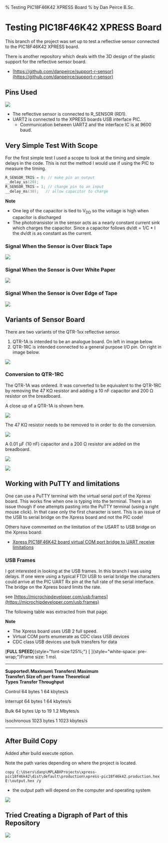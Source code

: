 % Testing PIC18F46K42 XPRESS Board
% by Dan Peirce B.Sc.

<!---
use 
pandoc -s --toc -t html5 -c pandocbd.css README.pandoc.md -o index.html

pandoc -s --toc -t gfm README.pandoc.md -o README.md
-->

# Testing PIC18F46K42 XPRESS Board

This branch of the project was set up to test a reflective sensor connected to the PIC18F46K42 XPRESS board.

There is another repository which deals with the 3D design of the plastic support for the reflective sensor board.

* [https://github.com/danpeirce/support-r-sensor](https://github.com/danpeirce/support-r-sensor)

 
## Pins Used

![](images/pins.png)

* The reflective sensor is connected to R_SENSOR (RD1).
* UART2 is connected to the XPRESS boards USB interface PIC. 
    * Communication between UART2 and the interface IC is at 9600 baud.

## Very Simple Test With Scope

For the first simple test I used a scope to look at the timing and simple delays in the code. This is not the 
method I would use if using the PIC to measure the timing.

~~~~c
R_SENSOR_TRIS = 0; // make pin an output
__delay_us(20);
R_SENSOR_TRIS = 1; // change pin to an input
__delay_ms(30);   // allow capacitor to charge
~~~~

**Note**

* One leg of the capacitor is tied to V<sub>DD</sub> so the voltage is high when capacitor is discharged
* The phototransistor in the sensor acts as a nearly constant current sink which charges the capacitor. Since a capacitor 
  follows dv/dt = 1/C * I the dv/dt is as constant as the current.

### Signal When the Sensor is Over Black Tape

![](images/sig_tape_centre.jpg)

### Signal When the Sensor is Over White Paper

![](images/sig_white.jpg)

### Signal When the Sensor is Over Edge of Tape

![](images/sig_tape_edge.jpg)

## Variants of Sensor Board

There are two variants of the QTR-1xx reflective sensor.

1.  QTR-1A is intended to be an analogue board. On left in image below.
2.  QTR-1RC is intended connected to a general purpose I/O pin. On right in image below.

![](images/compare-ccts.png)

### Conversion to QTR-1RC

The QTR-1A was ordered. It was converted to be equivalent to the QTR-1RC by 
removing the 47 KΩ resistor and adding a 10 nF capacitor and 200 Ω resistor on the breadboard.

A close up of a QTR-1A is shown here.

![](images/with_47k_header.jpg)

The 47 KΩ resistor needs to be removed to in order to do the conversion.

![](images/with_header.jpg)

A 0.01 µF (10 nF) capacitor and a 200 Ω resistor are added on the breadboard.

![](images/sensor_cct.jpg)

![](images/sensor_tape.jpg)



## Working with PuTTY and limitations

One can use a PuTTY terminal with the virtual serial port of the Xpress board. This works fine when one is typing into the 
terminal. There is an issue though if one attempts pasting into the PuTTY terminal (using a right mouse click). In that case
only the first character is sent. This is an issue of the USB to serial bridge on the Xpress board and not the PIC code!

Others have commented on the limitation of the USART to USB bridge on the Xpress board:

* [Xpress PIC18F46K42 board virtual COM port bridge to UART receive limitations](https://www.microchip.com/forums/m1097510.aspx)

### USB Frames

I got interested in looking at the USB frames.  In this branch I was using delays. If one were using a typical FTDI USB to serial bridge 
the characters could arrive at the PIC UART Rx pin at the full rate of the serial interface. The bridge on the Xpress board limits 
the rate.

see [https://microchipdeveloper.com/usb:frames](https://microchipdeveloper.com/usb:frames)

The following table was extracted from that page. 

**Note** 

* The Xpress board uses USB 2 full speed.
* Virtual COM ports enumerate as CDC class USB devices
* CDC class USB devices use bulk transfers for data

[**FULL SPEED**]{style="font-size:125%;"} [
]{style="white-space: pre-wrap;"}Frame size: 1 ms\

  ----------------- ----------------- ----------------- -----------------
  **Supported\      **Maximum\        **Transfers\      **Maximum\
  Transfer\         Size of\          per frame**       Theoretical\
  Types**           Transfer**                          Throughput**

  Control           64 bytes          1                 64 kbytes/s

  Interrupt         64 bytes          1                 64 kbytes/s

  Bulk              64 bytes          Up to 19          1.2 Mbytes/s

  Isochronous       1023 bytes        1                 1023 kbytes/s
  ----------------- ----------------- ----------------- -----------------

## After Build Copy

Added after build execute option.

Note the path varies depending on where the project is located.

~~~~
copy C:\Users\danp\MPLABXProjects\xpress-pic18f46k42\dist\default\production\xpress-pic18f46k42.production.hex E:\output.hex /y
~~~~

* the output path will depend on the computer and operating system

![](images/after-build.png)

## Tried Creating a Digraph of Part of this Repository

<img src="graph.png"  />
